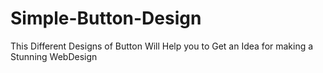 # Simple-Button-Design
This Different Designs of Button Will Help you to Get an Idea for making a Stunning WebDesign 
